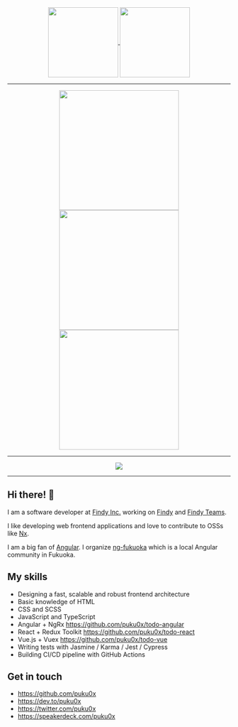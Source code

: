 <div align="center">
  <a href="https://github.com/anuraghazra/github-readme-stats">
    <img src="https://github-readme-stats.vercel.app/api?username=puku0x&show_icons=true&count_private=true&line_height=20" height="158px" align="center" />
  </a>
  <a href="https://github.com/anuraghazra/github-readme-stats">
    <img src="https://github-readme-stats.vercel.app/api/top-langs/?username=puku0x&layout=compact" height="158px" align="center" />
  </a>
</div>

---

<div align="center">
  <a href="https://github.com/vn7n24fzkq/github-profile-summary-cards">
    <img src="https://github-profile-summary-cards.vercel.app/api/cards/repos-per-language?username=puku0x&theme=default" width="270px" align="center" />
  </a>
  <a href="https://github.com/vn7n24fzkq/github-profile-summary-cards">
    <img src="https://github-profile-summary-cards.vercel.app/api/cards/most-commit-language?username=puku0x&theme=default" width="270px" align="center" />
  </a>
  <a href="https://github.com/vn7n24fzkq/github-profile-summary-cards">
    <img src="https://github-profile-summary-cards.vercel.app/api/cards/productive-time?username=puku0x&theme=default" width="270px" align="center" />
  </a>
</div>

---

<div align="center">
  <a href="https://github.com/ryo-ma/github-profile-trophy">
    <img src="https://github-profile-trophy.vercel.app/?username=puku0x&column=8&no-frame=true&margin-w=5" align="center" />
  </a>
</div>

---

## Hi there! 👋

I am a software developer at [Findy Inc.](https://findy.co.jp/) working on [Findy](https://findy-code.io/) and [Findy Teams](https://findy-teams.com/).

I like developing web frontend applications and love to contribute to OSSs like [Nx](https://nx.dev/).

I am a big fan of [Angular](https://angular.io/). I organize [ng-fukuoka](https://ng-fukuoka.angular.jp/) which is a local Angular community in Fukuoka.

## My skills

- Designing a fast, scalable and robust frontend architecture
- Basic knowledge of HTML
- CSS and SCSS
- JavaScript and TypeScript
- Angular + NgRx
  https://github.com/puku0x/todo-angular
- React + Redux Toolkit
  https://github.com/puku0x/todo-react
- Vue.js + Vuex
  https://github.com/puku0x/todo-vue
- Writing tests with Jasmine / Karma / Jest / Cypress
- Building CI/CD pipeline with GitHub Actions

## Get in touch

- https://github.com/puku0x
- https://dev.to/puku0x
- https://twitter.com/puku0x
- https://speakerdeck.com/puku0x
